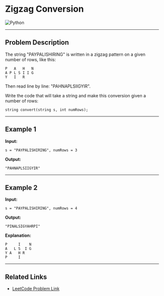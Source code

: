 # Zigzag Conversion

![Python](https://img.shields.io/badge/Python-3776AB?style=for-the-badge&logo=python&logoColor=white)

---

## Problem Description

The string "PAYPALISHIRING" is written in a zigzag pattern on a given number of rows, like this:

```
P   A   H   N
A P L S I I G
Y   I   R
```

Then read line by line: "PAHNAPLSIIGYIR".

Write the code that will take a string and make this conversion given a number of rows:

```
string convert(string s, int numRows);
```

---

## Example 1

**Input:**

```
s = "PAYPALISHIRING", numRows = 3
```

**Output:**

```
"PAHNAPLSIIGYIR"
```

---

## Example 2

**Input:**

```
s = "PAYPALISHIRING", numRows = 4
```

**Output:**

```
"PINALSIGYAHRPI"
```

**Explanation:**

```
P     I    N
A   L S  I G
Y A   H R
P     I
```

---

## Related Links

* [LeetCode Problem Link](https://leetcode.com/problems/zigzag-conversion/)
